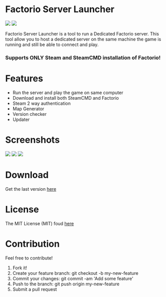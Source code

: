 # Factorio Server Launcher
<img src="https://travis-ci.org/Limmek/Factorio-Server-Launcher.svg?branch=master"> <img src="http://img.shields.io/:license-mit-blue.svg">

Factorio Server Launcher is a tool to run a Dedicated Factorio server.
This tool allow you to host a dedicated server on the same machine the game is running and still be able to connect and play.

### Supports ONLY Steam and SteamCMD installation of Factorio!

# Features
* Run the server and play the game on same computer
* Download and install both SteamCMD and Factorio
* Steam 2 way authentication
* Map Generator
* Version checker
* Updater

# Screenshots
<img src="https://raw.githubusercontent.com/Limmek/Factorio-Server-Launcher/master/images/server-settings.jpg">
<img src="https://raw.githubusercontent.com/Limmek/Factorio-Server-Launcher/master/images/map-generator.jpg">
<img src="https://raw.githubusercontent.com/Limmek/Factorio-Server-Launcher/master/images/steam-cmd.jpg">

# Download
Get the last version [here](https://github.com/Limmek/Factorio-Server-Launcher/releases/download/1.0.0.0/FactorioServerLauncher.exe)

# License
The MIT License (MIT) foud [here](https://github.com/Limmek/Factorio-Server-Launcher/blob/master/LICENSE)

# Contribution
Feel free to contribute!

1. Fork it!
2. Create your feature branch: git checkout -b my-new-feature
3. Commit your changes: git commit -am 'Add some feature'
4. Push to the branch: git push origin my-new-feature
5. Submit a pull request
